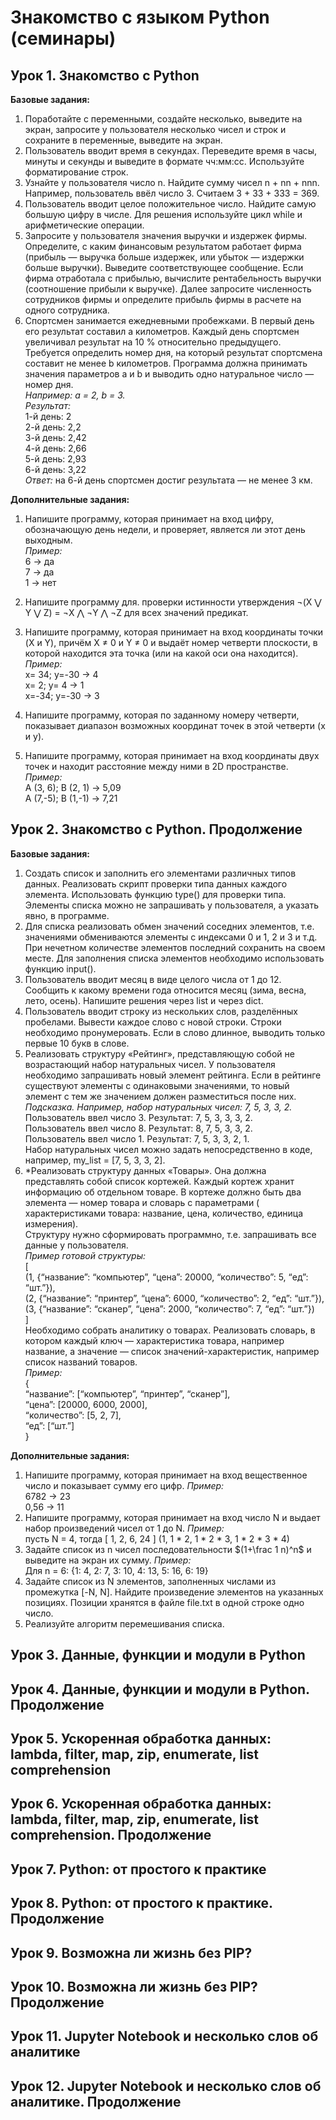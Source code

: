 # __Знакомство с языком Python (семинары)__

## __Урок 1. Знакомство с Python__

__Базовые задания:__
1. Поработайте с переменными, создайте несколько, выведите на экран, запросите у пользователя несколько чисел и строк и сохраните в переменные, выведите на экран.
2. Пользователь вводит время в секундах. Переведите время в часы, минуты и секунды и выведите в формате чч:мм:сс. Используйте форматирование строк. 
3. Узнайте у пользователя число n. Найдите сумму чисел n + nn + nnn. Например, пользователь ввёл число 3. Считаем 3 + 33 + 333 = 369. 
4. Пользователь вводит целое положительное число. Найдите самую большую цифру в числе. Для решения используйте цикл while и арифметические операции. 
5. Запросите у пользователя значения выручки и издержек фирмы. Определите, с каким финансовым результатом работает фирма (прибыль — выручка больше издержек, или убыток — издержки больше выручки). Выведите соответствующее сообщение. Если фирма отработала с прибылью, вычислите рентабельность выручки (соотношение прибыли к выручке). Далее запросите численность сотрудников фирмы и определите прибыль фирмы в расчете на одного сотрудника. 
6. Спортсмен занимается ежедневными пробежками. В первый день его результат составил a километров. Каждый день спортсмен увеличивал результат на 10 % относительно предыдущего. Требуется определить номер дня, на который результат спортсмена составит не менее b километров. Программа должна принимать значения параметров a и b и выводить одно натуральное число — номер дня.  
_Например: a = 2, b = 3.  
Результат:_  
1-й день: 2  
2-й день: 2,2  
3-й день: 2,42  
4-й день: 2,66  
5-й день: 2,93  
6-й день: 3,22  
_Ответ:_ на 6-й день спортсмен достиг результата — не менее 3 км.  

__Дополнительные задания:__
1. Напишите программу, которая принимает на вход цифру, обозначающую день недели, и проверяет, является ли этот день выходным.  
_Пример:_  
6 -> да  
7 -> да  
1 -> нет  

2. Напишите программу для. проверки истинности утверждения ¬(X ⋁ Y ⋁ Z) = ¬X ⋀ ¬Y ⋀ ¬Z для всех значений предикат.

3. Напишите программу, которая принимает на вход координаты точки (X и Y), причём X ≠ 0 и Y ≠ 0 и выдаёт номер четверти плоскости, в которой находится эта точка (или на какой оси она находится).  
_Пример:_  
x= 34; y=-30 -> 4  
x=  2; y=  4 -> 1  
x=-34; y=-30 -> 3  

4. Напишите программу, которая по заданному номеру четверти, показывает диапазон возможных координат точек в этой
   четверти (x и y).

5. Напишите программу, которая принимает на вход координаты двух точек и находит расстояние между ними в 2D
   пространстве.  
   _Пример:_  
   A (3, 6); B (2, 1) -> 5,09  
   A (7,-5); B (1,-1) -> 7,21

## __Урок 2. Знакомство с Python. Продолжение__

__Базовые задания:__

1. Создать список и заполнить его элементами различных типов данных. Реализовать скрипт проверки типа данных каждого
   элемента. Использовать функцию type() для проверки типа. Элементы списка можно не запрашивать у пользователя, а
   указать явно, в программе.
2. Для списка реализовать обмен значений соседних элементов, т.е. значениями обмениваются элементы с индексами 0 и 1, 2
   и 3 и т.д. При нечетном количестве элементов последний сохранить на своем месте. Для заполнения списка элементов
   необходимо использовать функцию input().
3. Пользователь вводит месяц в виде целого числа от 1 до 12. Сообщить к какому времени года относится месяц (зима,
   весна, лето, осень). Напишите решения через list и через dict.
4. Пользователь вводит строку из нескольких слов, разделённых пробелами. Вывести каждое слово с новой строки. Строки
   необходимо пронумеровать. Если в слово длинное, выводить только первые 10 букв в слове.
5. Реализовать структуру «Рейтинг», представляющую собой не возрастающий набор натуральных чисел. У пользователя
   необходимо запрашивать новый элемент рейтинга. Если в рейтинге существуют элементы с одинаковыми значениями, то новый
   элемент с тем же значением должен разместиться после них.  
   _Подсказка. Например, набор натуральных чисел: 7, 5, 3, 3, 2._  
   Пользователь ввел число 3. Результат: 7, 5, 3, 3, 3, 2.  
   Пользователь ввел число 8. Результат: 8, 7, 5, 3, 3, 2.  
   Пользователь ввел число 1. Результат: 7, 5, 3, 3, 2, 1.  
   Набор натуральных чисел можно задать непосредственно в коде, например, my_list = [7, 5, 3, 3, 2].
6. *Реализовать структуру данных «Товары». Она должна представлять собой список кортежей. Каждый кортеж хранит
   информацию об отдельном товаре. В кортеже должно быть два элемента — номер товара и словарь с параметрами (
   характеристиками товара: название, цена, количество, единица измерения).  
   Структуру нужно сформировать программно, т.е. запрашивать все данные у пользователя.  
   _Пример готовой структуры:_  
   [  
   (1, {“название”: “компьютер”, “цена”: 20000, “количество”: 5, “eд”: “шт.”}),  
   (2, {“название”: “принтер”, “цена”: 6000, “количество”: 2, “eд”: “шт.”}),  
   (3, {“название”: “сканер”, “цена”: 2000, “количество”: 7, “eд”: “шт.”})  
   ]  
   Необходимо собрать аналитику о товарах. Реализовать словарь, в котором каждый ключ — характеристика товара, например
   название, а значение — список значений-характеристик, например список названий товаров.  
   _Пример:_  
   {  
   “название”: [“компьютер”, “принтер”, “сканер”],  
   “цена”: [20000, 6000, 2000],  
   “количество”: [5, 2, 7],  
   “ед”: [“шт.”]  
   }

__Дополнительные задания:__

1. Напишите программу, которая принимает на вход вещественное число и показывает сумму его цифр.
   _Пример:_  
   6782 -> 23  
   0,56 -> 11
2. Напишите программу, которая принимает на вход число N и выдает набор произведений чисел от 1 до N.
   _Пример:_  
   пусть N = 4, тогда [ 1, 2, 6, 24 ] (1, 1 * 2, 1 * 2 * 3, 1 * 2 * 3 * 4)
3. Задайте список из n чисел последовательности $(1+\frac 1 n)^n$ и выведите на экран их сумму.
   _Пример:_  
   Для n = 6: {1: 4, 2: 7, 3: 10, 4: 13, 5: 16, 6: 19}
4. Задайте список из N элементов, заполненных числами из промежутка [-N, N]. Найдите произведение элементов на указанных
   позициях. Позиции хранятся в файле file.txt в одной строке одно число.
5. Реализуйте алгоритм перемешивания списка.

## __Урок 3. Данные, функции и модули в Python__

## __Урок 4. Данные, функции и модули в Python. Продолжение__

## __Урок 5. Ускоренная обработка данных: lambda, filter, map, zip, enumerate, list comprehension__

## __Урок 6. Ускоренная обработка данных: lambda, filter, map, zip, enumerate, list comprehension. Продолжение__

## __Урок 7. Python: от простого к практике__

## __Урок 8. Python: от простого к практике. Продолжение__

## __Урок 9. Возможна ли жизнь без PIP?__

## __Урок 10. Возможна ли жизнь без PIP? Продолжение__

## __Урок 11. Jupyter Notebook и несколько слов об аналитике__

## __Урок 12. Jupyter Notebook и несколько слов об аналитике. Продолжение__